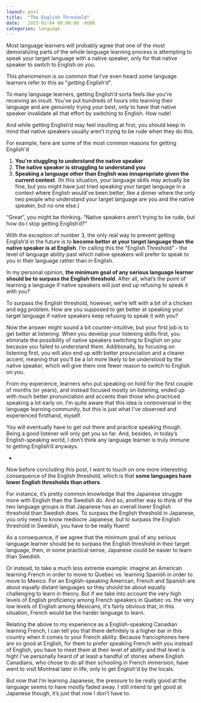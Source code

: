 ```yaml
---
layout: post
title:  "The English Threshold"
date:   2025-02-04 00:00:00 -0600
categories: language
---
```


Most language learners will probably agree that one of the most demoralizing parts of the whole language learning process is attempting to speak your target language with a native speaker, only for that native speaker to switch to English on you.

This phenomenon is so common that I’ve even heard some language learners refer to this as "*getting English’d*".

To many language learners, getting English’d sorta feels like you're receiving an insult. You’ve put hundreds of hours into learning their language and are genuinely trying your best, only to have that native speaker invalidate all that effort by switching to English. How rude!

And while getting English’d may feel insulting at first, you should keep in mind that native speakers usually aren’t trying to be rude when they do this.

For example, here are some of the most common reasons for getting English'd

1. **You're stuggling to understand the native speaker**
2. **The native speaker is struggling to understand you**
3. **Speaking a language other than English was innapropriate given the current context**. (In this situation, your language skills may actually be fine, but you might have just tried speaking your target language in a context where English would've been better, like a dinner where the only two people who understand your target language are you and the native speaker, but no one else.)

“Great”, you might be thinking. “Native speakers aren’t trying to be rude, but how do I stop getting English’d?”

With the exception of number 3, the only real way to prevent getting English’d in the future is to **become better at your target language than the native speaker is at English**. I’m calling this the “English Threshold” - the level of language ability past which native speakers will prefer to speak to you in their language rather than in English.

In my personal opinion, **the minimum goal of any serious language learner should be to surpass the English threshold**. After all, what’s the point of learning a language if native speakers will just end up refusing to speak it with you?

To surpass the English threshold, however, we’re left with a bit of a chicken and egg problem. How are you supposed to get better at speaking your target language if native speakers keep refusing to speak it with you?

Now the answer might sound a bit counter-intuitive, but your first job is to get better at listening. When you develop your listening skills first, you eliminate the possibility of native speakers switching to English on you because you failed to understand them. Additionally, by focusing on listening first, you will also end up with better prounciation and a clearer accent, meaning that you'll be a lot more likely to be understood by the native speaker, which will give them one fewer reason to switch to English on you.

From my experience, learners who put speaking on hold for the first couple of months (or years), and instead focused mostly on listening, ended up with much better pronunciation and accents than those who practiced speaking a lot early on. I'm quite aware that this idea is controversial in the language learning community, but this is just what I've observed and experienced firsthand, myself.

You will eventually have to get out there and practice speaking though. Being a good listener will only get you so far. And, besides, in today’s English-speaking world, I don’t think any language learner is truly immune to getting English’d anyways.

-

Now before concluding this post, I want to touch on one more interesting consequence of the English threshold, which is that **some languages have lower English thresholds than others**.

For instance, it’s pretty common knowledge that the Japanese struggle more with English than the Swedish do. And so, another way to think of the two language groups is that Japanese has an overall lower English threshold than Swedish does. To surpass the English threshold in Japanese, you only need to know mediocre Japanese, but to surpass the English threshold in Swedish, you have to be really fluent!

As a consequence, if we agree that the minimum goal of any serious language learner should be to surpass the English threshold in their target language, then, in some practical sense, Japanese could be easier to learn than Swedish.

Or instead, to take a much less extreme example: imagine an American learning French in order to move to Quebec vs. learning Spanish in order to move to Mexico. For an English-speaking American, French and Spanish are about equally distant languages so they should be about equally challenging to learn in theory. But if we take into account the very high levels of English proficiency among French speakers in Quebec vs. the very low levels of English among Mexicans, it's fairly obvious that, in this situation, French would be the harder language to learn.

Relating the above to my experience as a English-speaking Canadian learning French, I can tell you that there definitely is a higher bar in this country when it comes to your French ability. Because francophones here are so good at English, for them to prefer speaking French with you instead of English, you have to meet them at their level of ability and that level is high! I've personally heard of at least a handful of stories where English Canadians, who chose to do all their schooling in French immersion, have went to visit Montreal later in life, only to get English'd by the locals.

But now that I’m learning Japanese, the pressure to be really good at the language seems to have mostly faded away. I still intend to get good at Japanese though, it’s just that now I don’t have to.